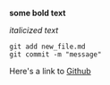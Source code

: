 **some bold text**

*italicized text*

```
git add new_file.md
git commit -m "message"
```

Here's a link to [Github](https://github.com)


